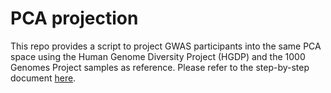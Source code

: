 # PCA projection

This repo provides a script to project GWAS participants into the same PCA space using the Human Genome Diversity Project (HGDP) and the 1000 Genomes Project samples as reference. Please refer to the step-by-step document [here](https://docs.google.com/document/d/1DtEcfuQ0UqSDkjGd7cy-1hy8XGGAsFjHRcoEw4VGnBo/edit?usp=sharing).

